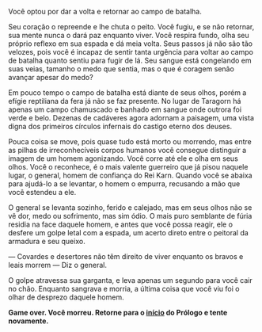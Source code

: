 Você optou por dar a volta e retornar ao campo de batalha. 
 
Seu coração o repreende e lhe chuta o peito. Você fugiu, e se não retornar, sua mente nunca o dará paz enquanto viver. Você respira fundo, olha seu próprio reflexo em sua espada e dá meia volta. Seus passos já não são tão velozes, pois você é incapaz de sentir tanta urgência para voltar ao campo de batalha quanto sentiu para fugir de lá. Seu sangue está congelando em suas veias, tamanho o medo que sentia, mas o que é coragem senão avançar apesar do medo? 
 
Em pouco tempo o campo de batalha está diante de seus olhos, porém a efígie reptiliana da fera já não se faz presente. No lugar de Taragorn há apenas um campo chamuscado e banhado em sangue onde outrora foi verde e belo. Dezenas de cadáveres agora adornam a paisagem, uma vista digna dos primeiros círculos infernais do castigo eterno dos deuses.  
 
Pouca coisa se move, pois quase tudo está morto ou morrendo, mas entre as pilhas de irreconhecíveis corpos humanos você consegue distinguir a imagem de um homem agonizando. Você corre até ele e olha em seus olhos. Você o reconhece, é o mais valente guerreiro que já pisou naquele lugar, o general, homem de confiança do Rei Karn. Quando você se abaixa para ajudá-lo a se levantar, o homem o empurra, recusando a mão que você estendeu a ele. 
  
O general se levanta sozinho, ferido e calejado, mas em seus olhos não se vê dor, medo ou sofrimento, mas sim ódio. O mais puro semblante de fúria residia na face daquele homem, e antes que você possa reagir, ele o desfere um golpe letal com a espada, um acerto direto entre o peitoral da armadura e seu queixo. 
 
— Covardes e desertores não têm direito de viver enquanto os bravos e leais morrem — Diz o general. 
 
O golpe atravessa sua garganta, e leva apenas um segundo para você cair no chão. Enquanto sangrava e morria, a última coisa que você viu foi o olhar de desprezo daquele homem. 
 
**Game over. Você morreu. Retorne para o <a href="inicio.html">início</a> do Prólogo e tente novamente.** 